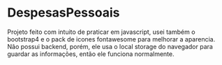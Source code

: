 # DespesasPessoais

Projeto feito com intuito de praticar em javascript, usei também o bootstrap4 e o pack de icones fontawesome para melhorar a aparencia.
Não possui backend, porém, ele usa o local storage do navegador para guardar as informações, então ele funciona normalmente.
